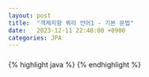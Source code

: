 ```yaml
---
layout: post
title:  "객체지향 쿼리 언어1 - 기본 문법"
date:   2023-12-11 22:48:00 +0900
categories: JPA
---
```


### 

{% highlight java %}
{% endhighlight %}